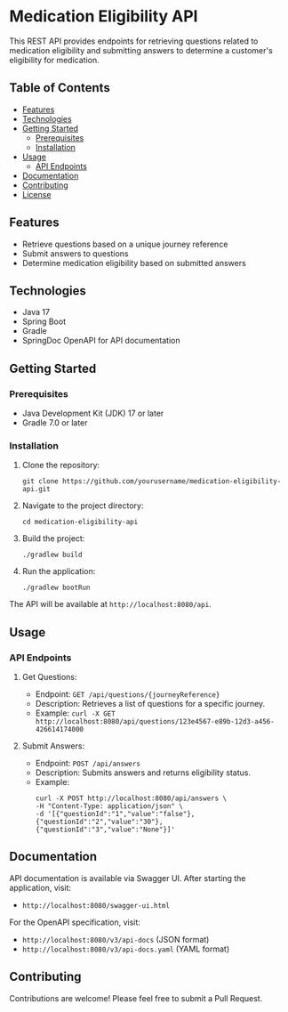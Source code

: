 # Medication Eligibility API

This REST API provides endpoints for retrieving questions related to medication eligibility and submitting answers to determine a customer's eligibility for medication.

## Table of Contents

- [Features](#features)
- [Technologies](#technologies)
- [Getting Started](#getting-started)
    - [Prerequisites](#prerequisites)
    - [Installation](#installation)
- [Usage](#usage)
    - [API Endpoints](#api-endpoints)
- [Documentation](#documentation)
- [Contributing](#contributing)
- [License](#license)

## Features

- Retrieve questions based on a unique journey reference
- Submit answers to questions
- Determine medication eligibility based on submitted answers

## Technologies

- Java 17
- Spring Boot
- Gradle
- SpringDoc OpenAPI for API documentation

## Getting Started

### Prerequisites

- Java Development Kit (JDK) 17 or later
- Gradle 7.0 or later

### Installation

1. Clone the repository:
   ```
   git clone https://github.com/yourusername/medication-eligibility-api.git
   ```

2. Navigate to the project directory:
   ```
   cd medication-eligibility-api
   ```

3. Build the project:
   ```
   ./gradlew build
   ```

4. Run the application:
   ```
   ./gradlew bootRun
   ```

The API will be available at `http://localhost:8080/api`.

## Usage

### API Endpoints

1. Get Questions:
    - Endpoint: `GET /api/questions/{journeyReference}`
    - Description: Retrieves a list of questions for a specific journey.
    - Example: `curl -X GET http://localhost:8080/api/questions/123e4567-e89b-12d3-a456-426614174000`

2. Submit Answers:
    - Endpoint: `POST /api/answers`
    - Description: Submits answers and returns eligibility status.
    - Example:
      ```
      curl -X POST http://localhost:8080/api/answers \
      -H "Content-Type: application/json" \
      -d '[{"questionId":"1","value":"false"},{"questionId":"2","value":"30"},{"questionId":"3","value":"None"}]'
      ```

## Documentation

API documentation is available via Swagger UI. After starting the application, visit:
- `http://localhost:8080/swagger-ui.html`

For the OpenAPI specification, visit:
- `http://localhost:8080/v3/api-docs` (JSON format)
- `http://localhost:8080/v3/api-docs.yaml` (YAML format)

## Contributing

Contributions are welcome! Please feel free to submit a Pull Request.
